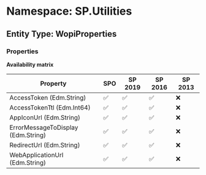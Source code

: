 # Namespace: SP.Utilities

## Entity Type: WopiProperties

### Properties

**Availability matrix**

Property | SPO | SP 2019 | SP 2016 | SP 2013
----------|-----|---------|---------|--------
AccessToken (Edm.String) | ✅ | ✅ | ✅ | ❌
AccessTokenTtl (Edm.Int64) | ✅ | ✅ | ✅ | ❌
AppIconUrl (Edm.String) | ✅ | ✅ | ✅ | ❌
ErrorMessageToDisplay (Edm.String) | ✅ | ✅ | ✅ | ❌
RedirectUrl (Edm.String) | ✅ | ✅ | ✅ | ❌
WebApplicationUrl (Edm.String) | ✅ | ✅ | ✅ | ❌

